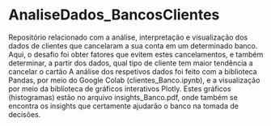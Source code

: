 # AnaliseDados_BancosClientes
Repositório relacionado com a análise, interpretação e visualização dos dados de clientes que cancelaram a sua conta em um determinado banco. Aqui, o desafio foi obter fatores que evitem estes cancelamentos, e também determinar, a partir dos dados, qual tipo de cliente tem maior tendência a cancelar o cartão
A análise dos respetivos dados foi feito com a biblioteca Pandas, por meio do Google Colab (clientes_Banco.ipynb), e a visualização por meio da biblíoteca de gráficos interativos Plotly. Estes gráficos (histogramas) estão no arquivo insights_Banco.pdf, onde também se encontra os insights que certamente ajudarão o banco na tomada de decisões.
